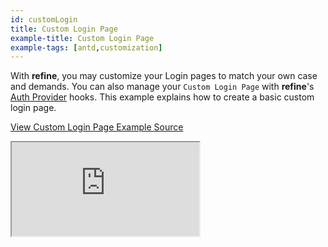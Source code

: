 ```yaml
---
id: customLogin
title: Custom Login Page
example-title: Custom Login Page
example-tags: [antd,customization]
---
```


With **refine**, you may customize your Login pages to match your own case and demands. You can also manage your `Custom Login Page` with **refine**'s [Auth Provider](/docs/api-reference/core/providers/auth-provider/) hooks. This example explains how to create a basic custom login page.

[View Custom Login Page Example Source](https://github.com/refinedev/refine/tree/master/examples/customization/customLogin)

<iframe loading="lazy" src="https://stackblitz.com//github/pankod/refine/tree/master/examples/customization/customLogin?embed=1&view=preview&theme=dark&preset=node&ctl=1"
    style={{width: "100%", height:"80vh", border: "0px", borderRadius: "8px", overflow:"hidden"}}
    title="refine-custom-login-example"
></iframe>
